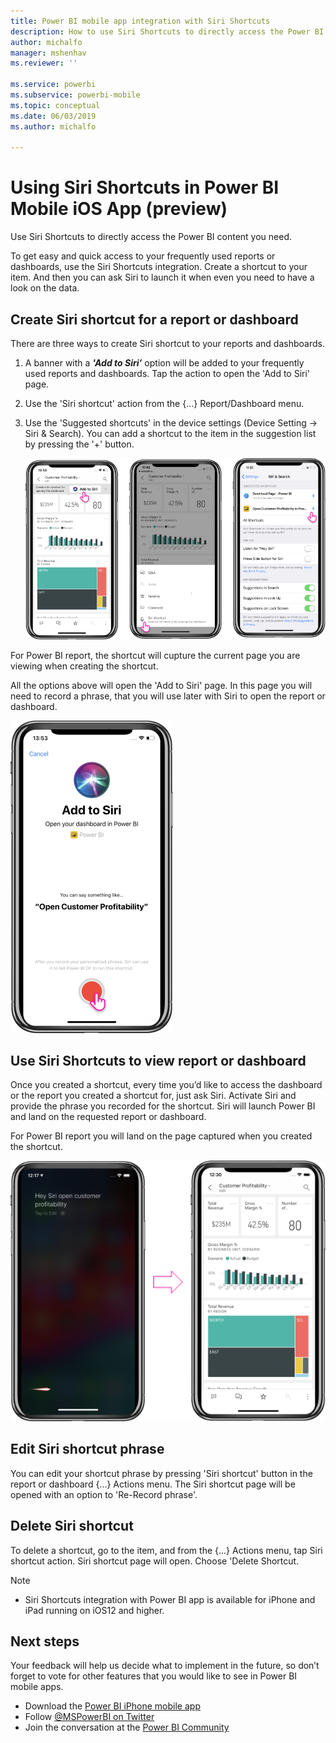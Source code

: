 ```yaml
---
title: Power BI mobile app integration with Siri Shortcuts
description: How to use Siri Shortcuts to directly access the Power BI content you need.
author: michalfo
manager: mshenhav
ms.reviewer: ''

ms.service: powerbi
ms.subservice: powerbi-mobile
ms.topic: conceptual
ms.date: 06/03/2019
ms.author: michalfo

---
```

# Using Siri Shortcuts in Power BI Mobile iOS App (preview)

Use Siri Shortcuts to directly access the Power BI content you need.

To get easy and quick access to your frequently used reports or dashboards, use the Siri Shortcuts integration. Create a shortcut to your item. And then you can ask Siri to launch it when even you need to have a look on the data.

## Create Siri shortcut for a report or dashboard

There are three ways to create Siri shortcut to your reports and dashboards.

1. A banner with a ***'Add to Siri’*** option will be added to your frequently used reports and dashboards. Tap the action to open the 'Add to Siri' page.
    
2. Use the 'Siri shortcut' action from the {...} Report/Dashboard menu.
    
3. Use the 'Suggested shortcuts' in the device settings (Device Setting -> Siri & Search). You can add a shortcut to the item in the suggestion list by pressing the '+' button.
     
     ![](./media/mobile-apps-iOS-siri-and-search/power-bi-siri-create-shortcut.png)

For Power BI report, the shortcut will cupture the current page you are viewing when creating the shortcut. 

All the options above will open the 'Add to Siri' page. In this page you will need to record a phrase, that you will use later with Siri  to open the report or dashboard. 
   
![](./media/mobile-apps-iOS-siri-and-search/power-bi-siri-add-page.png)
    

## Use Siri Shortcuts to view report or dashboard

Once you created a shortcut, every time you’d like to access the dashboard or the report you created a shortcut for, just ask Siri.
Activate Siri and provide the phrase you recorded for the shortcut. Siri will launch Power BI and land on the requested report or dashboard. 

For Power BI report you will land on the page captured when you created the shortcut.


  ![](./media/mobile-apps-iOS-siri-and-search/power-bi-siri-open.png)
  

## Edit Siri shortcut phrase 
You can edit your shortcut phrase by pressing 'Siri shortcut' button in the report or dashboard {...} Actions menu. The Siri shortcut page will be opened with an option to 'Re-Record phrase'. 

## Delete Siri shortcut 
To delete a shortcut, go to the item, and from the {...} Actions menu, tap Siri shortcut action. Siri shortcut page will open. Choose 'Delete Shortcut.


> [!NOTE]
>- Siri Shortcuts integration with Power BI app is available for iPhone and iPad running on iOS12 and higher.
> 

## Next steps
Your feedback will help us decide what to implement in the future, so don’t forget to vote for other features that you would like to see in Power BI mobile apps. 

* Download the [Power BI iPhone mobile app](http://go.microsoft.com/fwlink/?LinkId=522062)
* Follow [@MSPowerBI on Twitter](https://twitter.com/MSPowerBI)
* Join the conversation at the [Power BI Community](http://community.powerbi.com/)

